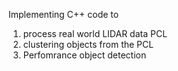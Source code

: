 Implementing C++ code to 
1) process real world LIDAR data PCL
2) clustering objects from the PCL
3) Perfomrance object detection
